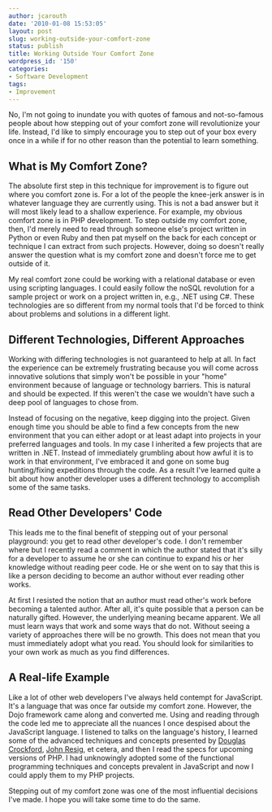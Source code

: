 ```yaml
---
author: jcarouth
date: '2010-01-08 15:53:05'
layout: post
slug: working-outside-your-comfort-zone
status: publish
title: Working Outside Your Comfort Zone
wordpress_id: '150'
categories:
- Software Development
tags:
- Improvement
---
```


No, I'm not going to inundate you with quotes of famous and not-so-famous
people about how stepping out of your comfort zone will revolutionize your
life. Instead, I'd like to simply encourage you to step out of your box every
once in a while if for no other reason than the potential to learn something.

## What is My Comfort Zone?

The absolute first step in this technique for improvement is to figure out
where you comfort zone is. For a lot of the people the knee-jerk answer is in
whatever language they are currently using. This is not a bad answer but it
will most likely lead to a shallow experience. For example, my obvious comfort
zone is in PHP development. To step outside my comfort zone, then, I'd merely
need to read through someone else's project written in Python or even Ruby and
then pat myself on the back for each concept or technique I can extract from
such projects. However, doing so doesn't really answer the question what is my
comfort zone and doesn't force me to get outside of it.

My real comfort zone could be working with a relational database or even using
scripting languages. I could easily follow the noSQL revolution for a sample
project or work on a project written in, e.g., .NET using C#. These
technologies are so different from my normal tools that I'd be forced to think
about problems and solutions in a different light.

## Different Technologies, Different Approaches

Working with differing technologies is not guaranteed to help at all. In fact
the experience can be extremely frustrating because you will come across
innovative solutions that simply won't be possible in your "home" environment
because of language or technology barriers. This is natural and should be
expected. If this weren't the case we wouldn't have such a deep pool of
languages to chose from.

Instead of focusing on the negative, keep digging into the project. Given
enough time you should be able to find a few concepts from the new environment
that you can either adopt or at least adapt into projects in your preferred
languages and tools. In my case I inherited a few projects that are written in
.NET. Instead of immediately grumbling about how awful it is to work in that
environment, I've embraced it and gone on some bug hunting/fixing expeditions
through the code. As a result I've learned quite a bit about how another
developer uses a different technology to accomplish some of the same tasks.

## Read Other Developers' Code

This leads me to the final benefit of stepping out of your personal
playground: you get to read other developer's code. I don't remember where but
I recently read a comment in which the author stated that it's silly for a
developer to assume he or she can continue to expand his or her knowledge
without reading peer code. He or she went on to say that this is like a person
deciding to become an author without ever reading other works.

At first I resisted the notion that an author must read other's work before
becoming a talented author. After all, it's quite possible that a person can
be naturally gifted. However, the underlying meaning became apparent. We all
must learn ways that work and some ways that do not. Without seeing a variety
of approaches there will be no growth. This does not mean that you must
immediately adopt what you read. You should look for similarities to your own
work as much as you find differences.

## A Real-life Example

Like a lot of other web developers I've always held contempt for JavaScript.
It's a language that was once far outside my comfort zone. However, the Dojo
framework came along and converted me. Using and reading through the code led
me to appreciate all the nuances I once despised about the JavaScript
language. I listened to talks on the language's history, I learned some of the
advanced techniques and concepts presented by [Douglas
Crockford](http://www.crockford.com/), [John Resig](http://ejohn.org/), et
cetera, and then I read the specs for upcoming versions of PHP. I had
unknowingly adopted some of the functional programming techniques and concepts
prevalent in JavaScript and now I could apply them to my PHP projects.

Stepping out of my comfort zone was one of the most influential decisions I've
made. I hope you will take some time to do the same.

